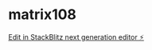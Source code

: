 # matrix108

[Edit in StackBlitz next generation editor ⚡️](https://stackblitz.com/~/github.com/kvartiil/matrix108)